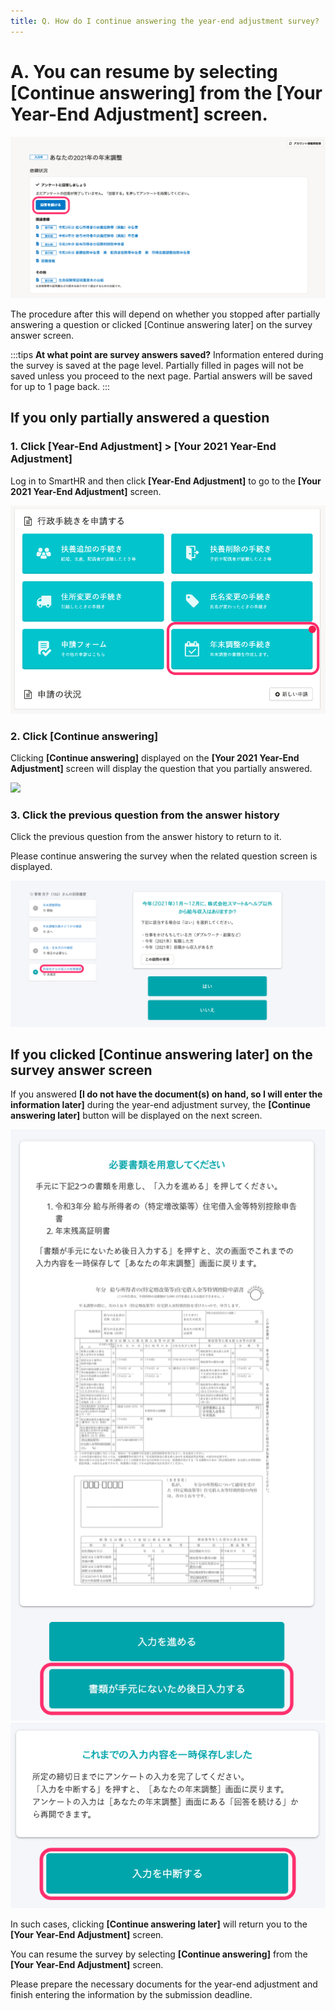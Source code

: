 ```yaml
---
title: Q. How do I continue answering the year-end adjustment survey?
---
```

# A. You can resume by selecting \[Continue answering\] from the \[Your Year-End Adjustment\] screen.

![](./upload_760a7287579ec7a17a5ad4d07d92b7be.png)

The procedure after this will depend on whether you stopped after partially answering a question or clicked \[Continue answering later\] on the survey answer screen.

:::tips
**At what point are survey answers saved?**
Information entered during the survey is saved at the page level.
Partially filled in pages will not be saved unless you proceed to the next page.
Partial answers will be saved for up to 1 page back.
:::

## If you only partially answered a question

### 1\. Click \[Year-End Adjustment\] > \[Your 2021 Year-End Adjustment\]

Log in to SmartHR and then click **\[Year-End Adjustment\]** to go to the **\[Your 2021 Year-End Adjustment\]** screen.

![](./upload_196ba5e625c662a0f04ce76005cb6ea7.png)

### 2\. Click \[Continue answering\]

Clicking **\[Continue answering\]** displayed on the **\[Your 2021 Year-End Adjustment\]** screen will display the question that you partially answered.

![](https://knowledge.smarthr.jp/hc/article_attachments/4405840080409/upload_760a7287579ec7a17a5ad4d07d92b7be.png)

### 3\. Click the previous question from the answer history

Click the previous question from the answer history to return to it.

Please continue answering the survey when the related question screen is displayed.

![](./00________SmartHR____________.png)

## If you clicked \[Continue answering later\] on the survey answer screen

If you answered **\[I do not have the document(s) on hand, so I will enter the information later\]** during the year-end adjustment survey, the **\[Continue answering later\]** button will be displayed on the next screen.

![](./screencapture-koban-staging-aoyagi-farm-2021-questions-requests-3da4c506-f495-4a55-9d9c-87461dcf0497-questions-213-2021-09-02-07_14_23__1_.png) ![](./upload_d6c026a62b93d437b25be13262fd5953-1.png)

In such cases, clicking **\[Continue answering later\]** will return you to the **\[Your Year-End Adjustment\]** screen.

You can resume the survey by selecting **\[Continue answering\]** from the **\[Your Year-End Adjustment\]** screen.

Please prepare the necessary documents for the year-end adjustment and finish entering the information by the submission deadline.
